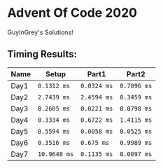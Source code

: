 # Advent Of Code 2020
GuyInGrey's Solutions!

## Timing Results:
|Name|Setup|Part1|Part2|
|-|-|-|-|
|Day1|`0.1312 ms`|`0.0324 ms`|`0.7096 ms`|
|Day2|`2.7439 ms`|`2.4594 ms`|`0.3459 ms`|
|Day3|`0.2605 ms`|`0.0221 ms`|`0.0798 ms`|
|Day4|`0.3334 ms`|`0.6722 ms`|`1.4115 ms`|
|Day5|`0.5594 ms`|`0.0058 ms`|`0.0525 ms`|
|Day6|`0.3516 ms`|`0.675 ms`|`0.9989 ms`|
|Day7|`10.9648 ms`|`0.1135 ms`|`0.0097 ms`|
